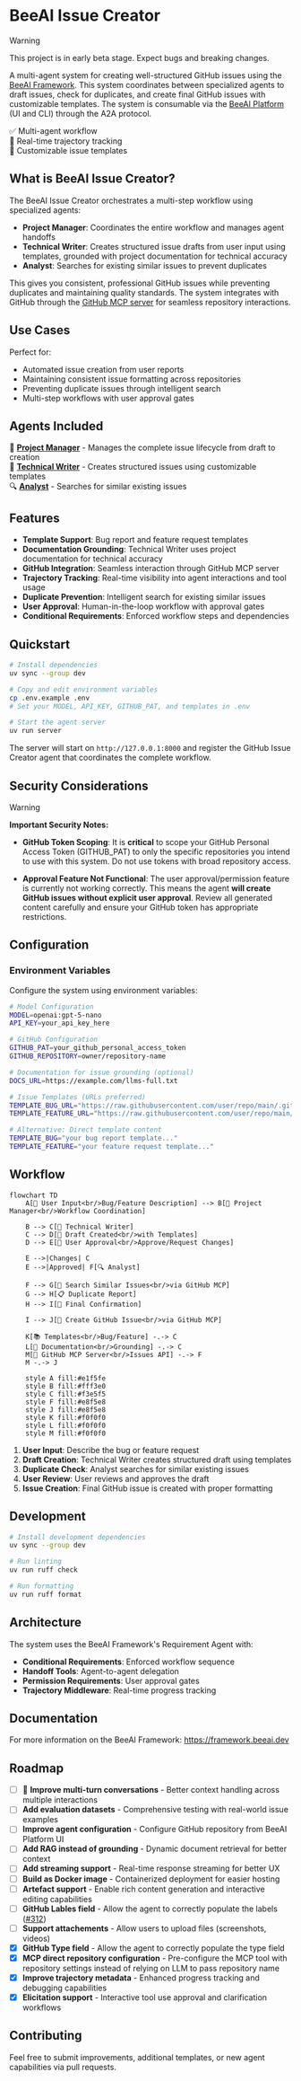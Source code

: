 # BeeAI Issue Creator

> [!WARNING]
> This project is in early beta stage. Expect bugs and breaking changes.

A multi-agent system for creating well-structured GitHub issues using the [BeeAI Framework](https://framework.beeai.dev/experimental/requirement-agent). This system coordinates between specialized agents to draft issues, check for duplicates, and create final GitHub issues with customizable templates. The system is consumable via the [BeeAI Platform](https://beeai.dev) (UI and CLI) through the A2A protocol.

✅ Multi-agent workflow  
🔄 Real-time trajectory tracking  
📝 Customizable issue templates

## What is BeeAI Issue Creator?

The BeeAI Issue Creator orchestrates a multi-step workflow using specialized agents:

- **Project Manager**: Coordinates the entire workflow and manages agent handoffs
- **Technical Writer**: Creates structured issue drafts from user input using templates, grounded with project documentation for technical accuracy
- **Analyst**: Searches for existing similar issues to prevent duplicates

This gives you consistent, professional GitHub issues while preventing duplicates and maintaining quality standards. The system integrates with GitHub through the [GitHub MCP server](https://github.com/modelcontextprotocol/servers/tree/main/src/github) for seamless repository interactions.

## Use Cases

Perfect for:
- Automated issue creation from user reports
- Maintaining consistent issue formatting across repositories
- Preventing duplicate issues through intelligent search
- Multi-step workflows with user approval gates

## Agents Included

🎯 **[Project Manager](src/agents/agent_manager.py)** - Manages the complete issue lifecycle from draft to creation  
📝 **[Technical Writer](src/agents/agent_writer.py)** - Creates structured issues using customizable templates  
🔍 **[Analyst](src/agents/agent_analyst.py)** - Searches for similar existing issues

## Features

- **Template Support**: Bug report and feature request templates
- **Documentation Grounding**: Technical Writer uses project documentation for technical accuracy
- **GitHub Integration**: Seamless interaction through GitHub MCP server
- **Trajectory Tracking**: Real-time visibility into agent interactions and tool usage
- **Duplicate Prevention**: Intelligent search for existing similar issues
- **User Approval**: Human-in-the-loop workflow with approval gates
- **Conditional Requirements**: Enforced workflow steps and dependencies

## Quickstart

```bash
# Install dependencies
uv sync --group dev

# Copy and edit environment variables
cp .env.example .env
# Set your MODEL, API_KEY, GITHUB_PAT, and templates in .env

# Start the agent server
uv run server
```

The server will start on `http://127.0.0.1:8000` and register the GitHub Issue Creator agent that coordinates the complete workflow.

## Security Considerations

> [!WARNING]
> **Important Security Notes:**
> 
> - **GitHub Token Scoping**: It is **critical** to scope your GitHub Personal Access Token (GITHUB_PAT) to only the specific repositories you intend to use with this system. Do not use tokens with broad repository access.
> 
> - **Approval Feature Not Functional**: The user approval/permission feature is currently not working correctly. This means the agent **will create GitHub issues without explicit user approval**. Review all generated content carefully and ensure your GitHub token has appropriate restrictions.

## Configuration

### Environment Variables

Configure the system using environment variables:

```bash
# Model Configuration
MODEL=openai:gpt-5-nano
API_KEY=your_api_key_here

# GitHub Configuration  
GITHUB_PAT=your_github_personal_access_token
GITHUB_REPOSITORY=owner/repository-name

# Documentation for issue grounding (optional)
DOCS_URL=https://example.com/llms-full.txt

# Issue Templates (URLs preferred)
TEMPLATE_BUG_URL="https://raw.githubusercontent.com/user/repo/main/.github/ISSUE_TEMPLATE/bug_report.md"
TEMPLATE_FEATURE_URL="https://raw.githubusercontent.com/user/repo/main/.github/ISSUE_TEMPLATE/feature_request.md"

# Alternative: Direct template content
TEMPLATE_BUG="your bug report template..."
TEMPLATE_FEATURE="your feature request template..."
```

## Workflow

```mermaid
flowchart TD
    A[👤 User Input<br/>Bug/Feature Description] --> B[🎯 Project Manager<br/>Workflow Coordination]
    
    B --> C[📝 Technical Writer]
    C --> D[📄 Draft Created<br/>with Templates]
    D --> E[👤 User Approval<br/>Approve/Request Changes]
    
    E -->|Changes| C
    E -->|Approved| F[🔍 Analyst]
    
    F --> G[🔎 Search Similar Issues<br/>via GitHub MCP]
    G --> H[📋 Duplicate Report]
    H --> I[👤 Final Confirmation]
    
    I --> J[🚀 Create GitHub Issue<br/>via GitHub MCP]
    
    K[📚 Templates<br/>Bug/Feature] -.-> C
    L[📖 Documentation<br/>Grounding] -.-> C
    M[🔧 GitHub MCP Server<br/>Issues API] -.-> F
    M -.-> J
    
    style A fill:#e1f5fe
    style B fill:#fff3e0
    style C fill:#f3e5f5
    style F fill:#e8f5e8
    style J fill:#e8f5e8
    style K fill:#f0f0f0
    style L fill:#f0f0f0
    style M fill:#f0f0f0
```

1. **User Input**: Describe the bug or feature request
2. **Draft Creation**: Technical Writer creates structured draft using templates
3. **Duplicate Check**: Analyst searches for similar existing issues
4. **User Review**: User reviews and approves the draft
5. **Issue Creation**: Final GitHub issue is created with proper formatting

## Development

```bash
# Install development dependencies
uv sync --group dev

# Run linting
uv run ruff check

# Run formatting
uv run ruff format
```

## Architecture

The system uses the BeeAI Framework's Requirement Agent with:
- **Conditional Requirements**: Enforced workflow sequence
- **Handoff Tools**: Agent-to-agent delegation
- **Permission Requirements**: User approval gates
- **Trajectory Middleware**: Real-time progress tracking

## Documentation

For more information on the BeeAI Framework: https://framework.beeai.dev

## Roadmap

- [ ] 🚧 **Improve multi-turn conversations** - Better context handling across multiple interactions
- [ ] **Add evaluation datasets** - Comprehensive testing with real-world issue examples  
- [ ] **Improve agent configuration** - Configure GitHub repository from BeeAI Platform UI
- [ ] **Add RAG instead of grounding** - Dynamic document retrieval for better context
- [ ] **Add streaming support** - Real-time response streaming for better UX
- [ ] **Build as Docker image** - Containerized deployment for easier hosting
- [ ] **Artefact support** - Enable rich content generation and interactive editing capabilities
- [ ] **GitHub Lables field** - Allow the agent to correctly populate the labels ([#312](https://github.com/github/github-mcp-server/issues/312))
- [ ] **Support attachements** - Allow users to upload files (screenshots, videos)
- [x] **GitHub Type field** - Allow the agent to correctly populate the type field
- [x] **MCP direct repository configuration** - Pre-configure the MCP tool with repository settings instead of relying on LLM to pass repository name
- [x] **Improve trajectory metadata** - Enhanced progress tracking and debugging capabilities
- [x] **Elicitation support** - Interactive tool use approval and clarification workflows

## Contributing

Feel free to submit improvements, additional templates, or new agent capabilities via pull requests.